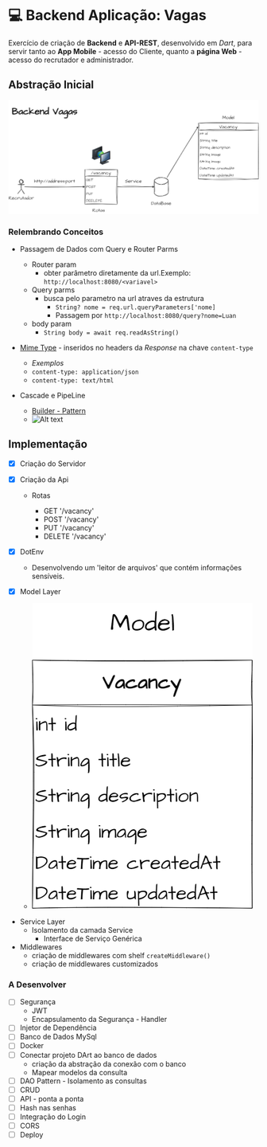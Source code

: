 # :computer: Backend Aplicação: Vagas

Exercício de criação de **Backend** e **API-REST**, desenvolvido em *Dart*, para servir tanto ao **App Mobile** - acesso do Cliente, quanto a **página Web** - acesso do recrutador e administrador.

## Abstração Inicial

![Alt text](assets/abstraction.png)

### Relembrando Conceitos

- Passagem de Dados com Query e Router Parms
  - Router param
    - obter parâmetro diretamente da url.Exemplo:  `http://localhost:8080/<variavel>`
  - Query parms
    - busca pelo parametro na url atraves da estrutura
      - ``String? nome = req.url.queryParameters['nome]``
      - Passagem por  ``http://localhost:8080/query?nome=Luan``
  - body param
    - ``String body = await req.readAsString()``

- [Mime Type](https://developer.mozilla.org/en-US/docs/WebHTTP/Basics_of_HTTP/MIME_types/Common_types) - inseridos no headers da *Response* na chave `content-type`
  - *Exemplos*
  - ``content-type: application/json``
  - ``content-type: text/html``
- Cascade e PipeLine
  - [Builder - Pattern](https://refactoring.guru/design-patterns/builder)
  - ![Alt text](https://refactoring.guru/images/patterns/diagrams/builder/structure.png?id%3Dfe9e23559923ea0657aa5fe75efef333)

## Implementação

- [x] Criação do Servidor
  
- [x] Criação da Api
  - Rotas
  
    - GET '/vacancy'
    - POST '/vacancy'
    - PUT '/vacancy'
    - DELETE '/vacancy'

- [x] DotEnv
  - Desenvolvendo um 'leitor de arquivos' que contém informações sensíveis.
- [x] Model Layer
  - ![Alt text](assets/model.png)
- Service Layer
  - Isolamento da camada Service
    - Interface de Serviço Genérica
- Middlewares
  - criação de middlewares com shelf `createMiddleware()`
  - criação de middlewares customizados

### A Desenvolver

- [ ] Segurança
  - JWT
  - Encapsulamento da Segurança - Handler
- [ ] Injetor de Dependência
- [ ] Banco de Dados MySql
- [ ] Docker
- [ ] Conectar projeto DArt ao banco de dados
  - criação da abstração da conexão com o banco
  - Mapear modelos da consulta
- [ ] DAO Pattern - Isolamento as consultas
- [ ] CRUD
- [ ] API - ponta a ponta
- [ ] Hash nas senhas
- [ ] Integração do Login
- [ ] CORS
- [ ] Deploy
